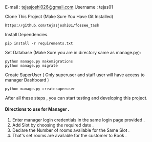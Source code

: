 E-mail : tejasjoshi026@gmail.com 
Username : tejas01



Clone This Project (Make Sure You Have Git Installed)
```
https://github.com/tejasjoshi01/fossee_task
```
Install Dependencies 

```
pip install -r requirements.txt
```

Set Database (Make Sure you are in directory same as manage.py):

```
python manage.py makemigrations
python manage.py migrate
```
Create SuperUser ( Only superuser and staff user will have access to manager Dashboard )
```
python manage.py createsuperuser
```

After all these steps , you can start testing and developing this project. 

#### Directions to use for Manager .
1) Enter manager login credentials in the same login page provided .
2) Add Slot by choosing the required date .
3) Declare the Number of rooms available for the Same Slot .
4) That's set rooms are available for the customer to Book .


